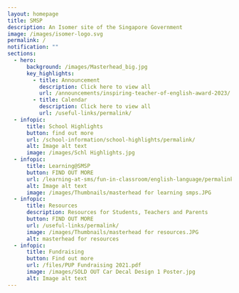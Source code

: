 ```yaml
---
layout: homepage
title: SMSP
description: An Isomer site of the Singapore Government
image: /images/isomer-logo.svg
permalink: /
notification: ""
sections:
  - hero:
      background: /images/Masterhead_big.jpg
      key_highlights:
        - title: Announcement
          description: Click here to view all
          url: /announcements/inspiring-teacher-of-english-award-2023/
        - title: Calendar
          description: Click here to view all
          url: /useful-links/permalink/
  - infopic:
      title: School Highlights
      button: find out more
      url: /school-information/school-highlights/permalink/
      alt: Image alt text
      image: /images/Schl Highlights.jpg
  - infopic:
      title: Learning@SMSP
      button: FIND OUT MORE
      url: /learning-at-sms/fun-in-classroom/english-language/permalink/
      alt: Image alt text
      image: /images/Thumbnails/masterhead for learning smps.JPG
  - infopic:
      title: Resources
      description: Resources for Students, Teachers and Parents
      button: FIND OUT MORE
      url: /useful-links/permalink/
      image: /images/Thumbnails/masterhead for resources.JPG
      alt: masterhead for resources
  - infopic:
      title: Fundraising
      button: Find out more
      url: /files/PUP Fundraising 2021.pdf
      image: /images/SOLD OUT Car Decal Design 1 Poster.jpg
      alt: Image alt text
---
```


